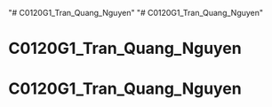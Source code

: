 "# C0120G1_Tran_Quang_Nguyen" 
"# C0120G1_Tran_Quang_Nguyen" 
# C0120G1_Tran_Quang_Nguyen
# C0120G1_Tran_Quang_Nguyen
